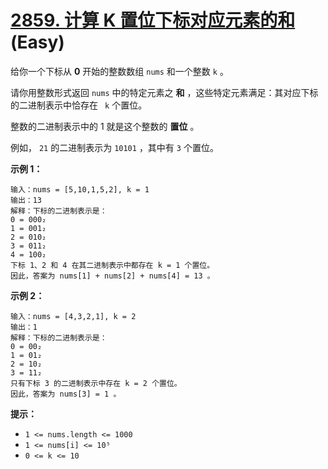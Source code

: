 # [2859. 计算 K 置位下标对应元素的和][link] (Easy)

[link]: https://leetcode.cn/contest/weekly-contest-363/problems/sum-of-values-at-indices-with-k-set-bits/

给你一个下标从 **0** 开始的整数数组 `nums` 和一个整数 `k` 。

请你用整数形式返回 `nums` 中的特定元素之 **和** ，这些特定元素满足：其对应下标的二进制表示中恰存在 `
k` 个置位。

整数的二进制表示中的 1 就是这个整数的 **置位** 。

例如， `21` 的二进制表示为 `10101` ，其中有 `3` 个置位。

**示例 1：**

```
输入：nums = [5,10,1,5,2], k = 1
输出：13
解释：下标的二进制表示是：
0 = 000₂
1 = 001₂
2 = 010₂
3 = 011₂
4 = 100₂
下标 1、2 和 4 在其二进制表示中都存在 k = 1 个置位。
因此，答案为 nums[1] + nums[2] + nums[4] = 13 。
```

**示例 2：**

```
输入：nums = [4,3,2,1], k = 2
输出：1
解释：下标的二进制表示是：
0 = 00₂
1 = 01₂
2 = 10₂
3 = 11₂
只有下标 3 的二进制表示中存在 k = 2 个置位。
因此，答案为 nums[3] = 1 。
```

**提示：**

- `1 <= nums.length <= 1000`
- `1 <= nums[i] <= 10⁵`
- `0 <= k <= 10`
